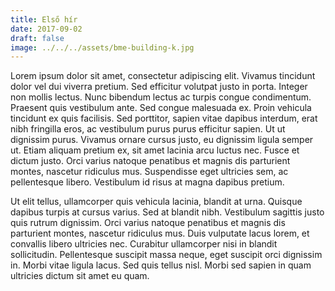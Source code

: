 ```yaml
---
title: Első hír
date: 2017-09-02
draft: false
image: ../../../assets/bme-building-k.jpg
---
```


Lorem ipsum dolor sit amet, consectetur adipiscing elit. Vivamus tincidunt dolor vel dui viverra pretium. Sed efficitur volutpat justo in porta. Integer non mollis lectus. Nunc bibendum lectus ac turpis congue condimentum. Praesent quis vestibulum ante. Sed congue malesuada ex. Proin vehicula tincidunt ex quis facilisis. Sed porttitor, sapien vitae dapibus interdum, erat nibh fringilla eros, ac vestibulum purus purus efficitur sapien. Ut ut dignissim purus. Vivamus ornare cursus justo, eu dignissim ligula semper ut. Etiam aliquam pretium ex, sit amet lacinia arcu luctus nec. Fusce et dictum justo. Orci varius natoque penatibus et magnis dis parturient montes, nascetur ridiculus mus. Suspendisse eget ultricies sem, ac pellentesque libero. Vestibulum id risus at magna dapibus pretium.

Ut elit tellus, ullamcorper quis vehicula lacinia, blandit at urna. Quisque dapibus turpis at cursus varius. Sed at blandit nibh. Vestibulum sagittis justo quis rutrum dignissim. Orci varius natoque penatibus et magnis dis parturient montes, nascetur ridiculus mus. Duis vulputate lacus lorem, et convallis libero ultricies nec. Curabitur ullamcorper nisi in blandit sollicitudin. Pellentesque suscipit massa neque, eget suscipit orci dignissim in. Morbi vitae ligula lacus. Sed quis tellus nisl. Morbi sed sapien in quam ultricies dictum sit amet eu quam.
